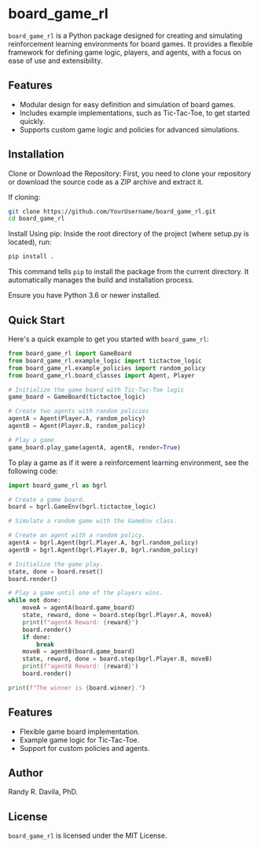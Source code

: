 # board_game_rl

`board_game_rl` is a Python package designed for creating and simulating reinforcement learning environments for board games. It provides a flexible framework for defining game logic, players, and agents, with a focus on ease of use and extensibility.

## Features

- Modular design for easy definition and simulation of board games.
- Includes example implementations, such as Tic-Tac-Toe, to get started quickly.
- Supports custom game logic and policies for advanced simulations.

## Installation

Clone or Download the Repository: First, you need to clone your repository or download the source code as a ZIP archive and extract it.

If cloning:

```bash
git clone https://github.com/YourUsername/board_game_rl.git
cd board_game_rl
```

Install Using pip: Inside the root directory of the project (where setup.py is located), run:

```bash
pip install .
```

This command tells `pip` to install the package from the current directory. It automatically manages the build and installation process.

Ensure you have Python 3.6 or newer installed.

## Quick Start

Here's a quick example to get you started with `board_game_rl`:
```python
from board_game_rl import GameBoard
from board_game_rl.example_logic import tictactoe_logic
from board_game_rl.example_policies import random_policy
from board_game_rl.board_classes import Agent, Player

# Initialize the game board with Tic-Tac-Toe logic
game_board = GameBoard(tictactoe_logic)

# Create two agents with random policies
agentA = Agent(Player.A, random_policy)
agentB = Agent(Player.B, random_policy)

# Play a game
game_board.play_game(agentA, agentB, render=True)
```

To play a game as if it were a reinforcement learning environment, see the following code:

```python
import board_game_rl as bgrl

# Create a game board.
board = bgrl.GameEnv(bgrl.tictactoe_logic)

# Simulate a random game with the GameEnv class.

# Create an agent with a random policy.
agentA = bgrl.Agent(bgrl.Player.A, bgrl.random_policy)
agentB = bgrl.Agent(bgrl.Player.B, bgrl.random_policy)

# Initialize the game play.
state, done = board.reset()
board.render()

# Play a game until one of the players wins.
while not done:
    moveA = agentA(board.game_board)
    state, reward, done = board.step(bgrl.Player.A, moveA)
    print(f"agentA Reward: {reward}")
    board.render()
    if done:
        break
    moveB = agentB(board.game_board)
    state, reward, done = board.step(bgrl.Player.B, moveB)
    print(f"agentB Reward: {reward}")
    board.render()

print(f"The winner is {board.winner}.")
```

## Features

* Flexible game board implementation.
* Example game logic for Tic-Tac-Toe.
* Support for custom policies and agents.

## Author
Randy R. Davila, PhD.

## License

`board_game_rl` is licensed under the MIT License.